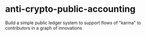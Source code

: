 # anti-crypto-public-accounting
Build a simple public ledger system to support flows of "karma" to contributors in a graph of innovations
